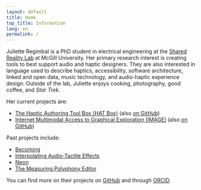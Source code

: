 ```yaml
---
layout: default
title: Home
top_title: Information
lang: en
permalink: /
---
```


Juliette Regimbal is a PhD student in electrical engineering at the [Shared Reality Lab](https://srl.mcgill.ca) at McGill University.
Her primary research interest is creating tools to best support audio and haptic designers.
They are also interested in language used to describe haptics, accessibility, software architecture, linked and open data, music technology, and audio-haptic experience design.
Outside of the lab, Juliette enjoys cooking, photography, good coffee, and *Star Trek*.

Her current projects are:

* [The Haptic Authoring Tool Box (HAT Box)](https://srl.mcgill.ca/hat-box) (also [on GitHub](https://github.com/JRegimbal/hat-box))
* [Internet Multimodal Access to Graphical Exploration (IMAGE)](https://image.a11y.mcgill.ca) (also [on GitHub](https://github.com/Shared-Reality-Lab/IMAGE-server))

Past projects include:

* [Becoming](https://sonicarts.ucsd.edu/research/becoming.html)
* [Interpolating Audio-Tactile Effects](https://github.com/JRegimbal/mmi)
* [Neon](https://github.com/DDMAL/Neon)
* [The Measuring Polyphony Editor](https://github.com/MeasuringPolyphony/mp_editor)

You can find more on their projects on [GitHub](https://github.com/JRegimbal) and through [ORCID](https://orcid.org/0000-0003-4902-046X).
